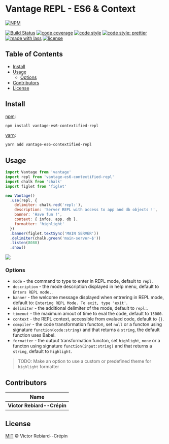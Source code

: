 # Vantage REPL - ES6 & Context

[![NPM](https://nodei.co/npm/vantage-es6-contextified-repl.png)](https://nodei.co/npm/vantage-es6-contextified-repl/)

[![Build Status](https://travis-ci.org/BlitzBanana/vantage-es6-contextified-repl.svg?branch=master)](https://travis-ci.org/BlitzBanana/vantage-es6-contextified-repl)
[![code coverage](https://img.shields.io/codecov/c/github/blitzbanana/vantage-es6-contextified-repl.svg)](https://codecov.io/gh/blitzbanana/vantage-es6-contextified-repl)
[![code style](https://img.shields.io/badge/code_style-XO-5ed9c7.svg)](https://github.com/sindresorhus/xo)
[![code style: prettier](https://img.shields.io/badge/code_style-prettier-ff69b4.svg)](https://github.com/prettier/prettier)
[![made with lass](https://img.shields.io/badge/made_with-lass-95CC28.svg)](https://lass.js.org)
[![license](https://img.shields.io/github/license/blitzbanana/vantage-es6-contextified-repl.svg)](LICENSE)


## Table of Contents

* [Install](#install)
* [Usage](#usage)
  * [Options](#options)
* [Contributors](#contributors)
* [License](#license)


## Install

[npm][]:

```sh
npm install vantage-es6-contextified-repl
```

[yarn][]:

```sh
yarn add vantage-es6-contextified-repl
```


## Usage

```js
import Vantage from 'vantage'
import repl from 'vantage-es6-contextified-repl'
import chalk from 'chalk'
import figlet from 'figlet'

new Vantage()
  .use(repl, {
    delimiter: chalk.red('repl:'),
    description: 'Server REPL with access to app and db objects !',
    banner: 'Have fun !',
    context: { infos, app, db },
    formatter: 'highlight'
  })
  .banner(figlet.textSync('MAIN SERVER'))
  .delimiter(chalk.green('main-server~$'))
  .listen(8080)
  .show()
```

<img src="screenshot.png" max-width="980">

### Options

* `mode` - the command to type to enter in REPL mode, default to `repl`.
* `description` - the mode description displayed in help menu, default to `Enters REPL mode.`.
* `banner` - the welcome message displayed when entrering in REPL mode, default to: `Entering REPL Mode. To exit, type 'exit'`.
* `delimiter` - the additional delimiter of the mode, default to `repl:`.
* `timeout` - the maximum amout of time to eval the code, default to `15000`.
* `context` - the REPL context, accessible from evalued code, default to `{}`.
* `compiler` - the code transformation functon, set `null` or a functon using signature `function(code:string)` and that returns a `string`, the default function uses Babel.
* `formatter` - the output transformation functon, set `highlight`, `none` or a functon using signature `function(input:string)` and that returns a `string`, default to `highlight`.

> TODO: Make an option to use a custom or predefined theme for `highlight` formatter


## Contributors

| Name                       |
| -------------------------- |
| **Victor Rebiard--Crépin** |


## License

[MIT](LICENSE) © Victor Rebiard--Crépin


## 

[npm]: https://www.npmjs.com/

[yarn]: https://yarnpkg.com/
